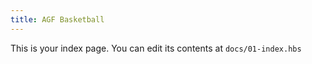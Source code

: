 ```yaml
---
title: AGF Basketball
---
```


This is your index page. You can edit its contents at `docs/01-index.hbs`
